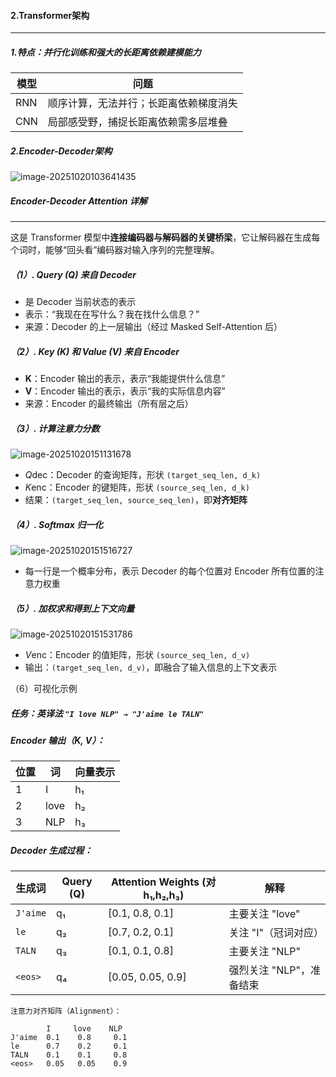 #### 2.Transformer架构

---

##### 1.特点：并行化训练和强大的长距离依赖建模能力

| 模型 | 问题                                   |
| ---- | -------------------------------------- |
| RNN  | 顺序计算，无法并行；长距离依赖梯度消失 |
| CNN  | 局部感受野，捕捉长距离依赖需多层堆叠   |

##### 2.Encoder-Decoder架构

![image-20251020103641435](D:\LIUYUFEI\code\Notes\assets\image-20251020103641435.png)



##### **Encoder-Decoder Attention 详解**

---

这是 Transformer 模型中**连接编码器与解码器的关键桥梁**，它让解码器在生成每个词时，能够“回头看”编码器对输入序列的完整理解。

##### （1）. **Query (Q) 来自 Decoder**

- 是 Decoder 当前状态的表示
- 表示：“我现在在写什么？我在找什么信息？”
- 来源：Decoder 的上一层输出（经过 Masked Self-Attention 后）

##### （2）. **Key (K) 和 Value (V) 来自 Encoder**

- **K**：Encoder 输出的表示，表示“我能提供什么信息”
- **V**：Encoder 输出的表示，表示“我的实际信息内容”
- 来源：Encoder 的最终输出（所有层之后）

##### （3）. **计算注意力分数**



![image-20251020151131678](C:\Users\dell\AppData\Roaming\Typora\typora-user-images\image-20251020151131678.png)

- *Q*dec：Decoder 的查询矩阵，形状 `(target_seq_len, d_k)`
- *K*enc：Encoder 的键矩阵，形状 `(source_seq_len, d_k)`
- 结果：`(target_seq_len, source_seq_len)`，即**对齐矩阵**

##### （4）. **Softmax 归一化**

![image-20251020151516727](C:\Users\dell\AppData\Roaming\Typora\typora-user-images\image-20251020151516727.png)

- 每一行是一个概率分布，表示 Decoder 的每个位置对 Encoder 所有位置的注意力权重

##### （5）. **加权求和得到上下文向量**

![image-20251020151531786](C:\Users\dell\AppData\Roaming\Typora\typora-user-images\image-20251020151531786.png)

- *V*enc：Encoder 的值矩阵，形状 `(source_seq_len, d_v)`
- 输出：`(target_seq_len, d_v)`，即融合了输入信息的上下文表示

（6）可视化示例

##### 任务：英译法 `"I love NLP" → "J'aime le TALN"`

##### Encoder 输出（K, V）：

| 位置 | 词   | 向量表示 |
| ---- | ---- | -------- |
| 1    | I    | h₁       |
| 2    | love | h₂       |
| 3    | NLP  | h₃       |

##### Decoder 生成过程：

| 生成词   | Query (Q) | Attention Weights (对 h₁,h₂,h₃) | 解释                     |
| -------- | --------- | ------------------------------- | ------------------------ |
| `J'aime` | q₁        | [0.1, 0.8, 0.1]                 | 主要关注 "love"          |
| `le`     | q₂        | [0.7, 0.2, 0.1]                 | 关注 "I"（冠词对应）     |
| `TALN`   | q₃        | [0.1, 0.1, 0.8]                 | 主要关注 "NLP"           |
| `<eos>`  | q₄        | [0.05, 0.05, 0.9]               | 强烈关注 "NLP"，准备结束 |

```
注意力对齐矩阵（Alignment）：

        I     love    NLP
J'aime  0.1    0.8     0.1
le      0.7    0.2     0.1
TALN    0.1    0.1     0.8
<eos>   0.05   0.05    0.9
```

